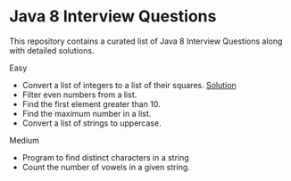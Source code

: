 # Java 8 Interview Questions

This repository contains a curated list of Java 8 Interview Questions along with detailed solutions.

Easy 
- Convert a list of integers to a list of their squares. [Solution](https://github.com/mhatrebhav15/java-8/blob/main/src/stream/easy/ConvertToUppercase.java)
- Filter even numbers from a list.
- Find the first element greater than 10.
- Find the maximum number in a list.
- Convert a list of strings to uppercase.


Medium

- Program to find distinct characters in a string
- Count the number of vowels in a given string.

